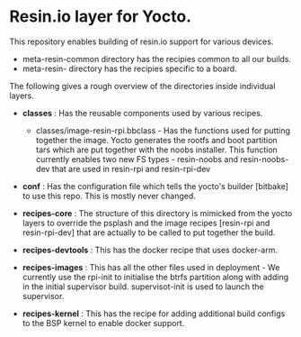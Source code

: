 # Resin.io layer for Yocto.

This repository enables building of resin.io support for various devices.

* meta-resin-common directory has the recipies common to all our builds.
* meta-resin-<board> directory has the recipies specific to a board.


The following gives a rough overview of the directories inside individual layers.

* **classes** : Has the reusable components used by various recipes. 
    * classes/image-resin-rpi.bbclass - Has the functions used for putting together the image. Yocto generates the rootfs and boot partition tars which are put together with the noobs installer. This function currently enables two new FS types - resin-noobs and resin-noobs-dev that are used in resin-rpi and resin-rpi-dev

* **conf** : Has the configuration file which tells the yocto's builder [bitbake] to use this repo. This is mostly never changed.

* **recipes-core** : The structure of this directory is mimicked from the yocto layers to override the psplash and the image recipes [resin-rpi and resin-rpi-dev] that are actually to be called to put together the build.

* **recipes-devtools** : This has the docker recipe that uses docker-arm.

* **recipes-images** : This has all the other files used in deployment - We currently use the rpi-init to initialise the btrfs partition along with adding in the initial supervisor build. supervisot-init is used to launch the supervisor.

* **recipes-kernel** : This has the recipe for adding additional build configs to the BSP kernel to enable docker support.

